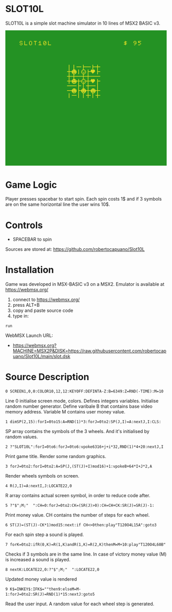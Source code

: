# SLOT10L
SLOT10L is a simple slot machine simulator in 10 lines of MSX2 BASIC v3.

![screenshot](capture.png)

# Game Logic
Player presses spacebar to start spin. 
Each spin costs 1$ and if 3 symbols are on the same horizontal line the user wins 10$.

# Controls
- SPACEBAR to spin

Sources are stored at: https://github.com/robertocapuano/Slot10L

# Installation
Game was developed in MSX-BASIC v3 on a MSX2. Emulator is available at https://webmsx.org/
1. connect to https://webmsx.org/
2. press ALT+B
3. copy and paste source code
5. type in:
```
run
```

WebMSX Launch URL:
- https://webmsx.org?MACHINE=MSX2P&DISK=https://raw.githubusercontent.com/robertocapuano/Slot10L/main/slot.dsk


# Source Description

```
0 SCREEN1,0,0:COLOR10,12,12:KEYOFF:DEFINTA-Z:B=6349:Z=RND(-TIME):M=10
```
Line 0 initialise screen mode, colors. Defines integers variables.
Initialise random number generator. Define varibale B that contains base video memory address.
Variable M contains user money value.


```
1 dimSP(2,15):forI=0to15:A=RND(1)*3:forJ=0to2:SP(J,I)=A:nextJ,I:CLS:
```
SP array contains the symbols of the 3 wheels. And it's initialised by random values.

```
2 ?"SLOT10L":forI=0to6:forJ=0to6:vpoke6316+j+i*32,RND(1)*4+20:nextJ,I
```
Print game title. Render some random graphics.

```
3 forJ=0to2:forI=0to2:A=SP(J,(ST(J)+I)mod16)+1:vpokeB+64*I+J*2,A
```
Render wheels symbols on screen.

```
4 R(J,I)=A:nextI,J:LOCATE22,0
```
R array contains actual screen symbol, in order to reduce code after.

```
5 ?"$";M;"  ":CH=0:forJ=0to2:CK=(SR(J)>0):CH=CH+CK:SR(J)=SR(J)-1:
```
Print money value. CH contains the number of steps for each wheel.

```
6 ST(J)=(ST(J)-CK*1)mod15:next:if CH<>0then:play"T120O4L15A":goto3
```
For each spin step a sound is played.

```
7 forK=0to2:ifR(0,K)=R(1,K)andR(1,K)=R(2,K)thenM=M+10:play"T120O4L60B"
```
Checks if 3 symbols are in the same line.
In case of victory money value (M) is increased a sound is played.
```
8 nextK:LOCATE22,0:?"$";M;"  ":LOCATE22,0
```
Updated money value is rendered
```
9 K$=INKEY$:IFK$=""then9:elseM=M-1:forJ=0to2:SR(J)=RND(1)*15:nextJ:goto5

```
Read the user input. A random value for each wheel step is generated.

